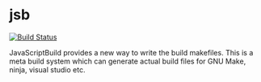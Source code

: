 jsb
===

[![Build Status](https://travis-ci.org/vivekgalatage/jsb.svg?branch=master)](https://travis-ci.org/vivekgalatage/jsb)

JavaScriptBuild provides a new way to write the build makefiles. This is a meta build system which can generate actual build files for GNU Make, ninja, visual studio etc.
